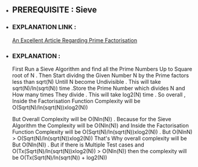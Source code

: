 - ## PREREQUISITE : Sieve

- ### EXPLANATION LINK :
  [An Excellent Article Regarding Prime Factorisation](https://forthright48.com/prime-factorization-of-integer)
  
- ### EXPLANATION :
   First Run a Sieve Algorithm and find all the Prime Numbers Up to Square root of N . 
   Then Start dividng the Given Number N by the Prime factors less than sqrt(N) Untill N become Undivisible . This will take sqrt(N)/ln(sqrt(N)) time .Store the Prime Number which    divides N and How many times They divide . This will take log2(N) time . So overall , Inside the Factorisation Function Complexity will be O(Sqrt(N)/ln(sqrt(N))xlog2(N)) 
   
   
   But Overall Complexity will be O(Nln(N)) . Because for the Sieve Algorithm the Complexity will be O(Nln(N)) and Inside the Factorisation Function Complexity will be 
   O(Sqrt(N)/ln(sqrt(N))xlog2(N)) . But O(NlnN) > O(Sqrt(N)/ln(sqrt(N))xlog2(N))  That's Why overall complexity will be But O(Nln(N)) . But if there is Multiple Test cases
   and O(Tx(Sqrt(N)/ln(sqrt(N))xlog2(N)) > O(Nln(N)) then the complexity will be O(Tx(Sqrt(N)/ln(sqrt(N)) + log2(N))
